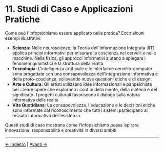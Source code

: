 # 11. Studi di Caso e Applicazioni Pratiche

Come può l'Infopsichismo essere applicato nella pratica? Ecco alcuni esempi illustrativi:

- **Scienza:** Nelle neuroscienze, la Teoria dell'Informazione Integrata (IIT) applica principi informativi per misurare la coscienza nei cervelli e nelle macchine. Nella fisica, gli approcci informativi aiutano a spiegare i fenomeni quantistici e la struttura della realtà.
- **Tecnologia:** L'intelligenza artificiale e le interfacce cervello-computer sono progettate con una consapevolezza dell'integrazione informativa e della proto-coscienza, sollevando nuove questioni etiche e di design.
- **Arte e Cultura:** Gli artisti utilizzano idee informazionali e panpsichiste per creare opere che esplorano i confini della mente, della materia e del significato. I progetti culturali favoriscono il dialogo sulla natura informativa della realtà.
- **Vita Quotidiana:** La consapevolezza, l'educazione e le decisioni etiche sono informate dal riconoscimento che tutti i sistemi partecipano al tessuto informativo dell'esistenza.

Questi studi di caso mostrano come l'Infopsichismo possa ispirare innovazione, responsabilità e creatività in diversi ambiti.

---
<div class="navigation-links">
<a href="10_Contesto_Storico_e_Linee_Intellettuali.md" class="nav-link prev-link">← Indietro</a> | <a href="12_Critiche_e_Controargomentazioni.md" class="nav-link next-link">Avanti →</a>
</div>
